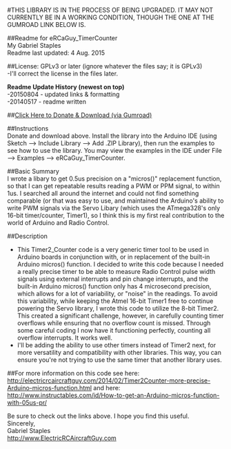 #THIS LIBRARY IS IN THE PROCESS OF BEING UPGRADED. IT MAY NOT CURRENTLY BE IN A WORKING CONDITION, THOUGH THE ONE AT THE GUMROAD LINK BELOW IS.

##Readme for eRCaGuy_TimerCounter   
My Gabriel Staples  
Readme last updated: 4 Aug. 2015  

##License: GPLv3 or later (ignore whatever the files say; it is GPLv3)  
-I'll correct the license in the files later.

**Readme Update History (newest on top)**  
-20150804 - updated links & formatting  
-20140517 - readme written  

##<a href="https://gumroad.com/l/eRCaGuy_Timer2_Counter" target="_blank">Click Here to Donate & Download (via Gumroad)</a>  

##Instructions  
Donate and download above. Install the library into the Arduino IDE (using Sketch --> Include Library --> Add .ZIP Library), then run the examples to see how to use the library. You may view the examples in the IDE under File --> Examples --> eRCaGuy_TimerCounter.  

##Basic Summary  
I wrote a libary to get 0.5us precision on a "micros()" replacement function, so that I can get repeatable results reading a PWM or PPM signal, to within 1us.  I searched all around the internet and could not find something comparable (or that was easy to use, and maintained the Arduino's ability to write PWM signals via the Servo Libary (which uses the ATmega328's only 16-bit timer/counter, Timer1), so I think this is my first real contribution to the world of Arduino and Radio Control.  

##Description  
* This Timer2_Counter code is a very generic timer tool to be used in Arduino boards in conjunction with, or in replacement of the built-in Arduino micros() function.  I decided to write this code because I needed a really precise timer to be able to measure Radio Control pulse width signals using external interrupts and pin change interrupts, and the built-in Arduino micros() function only has 4 microsecond precision, which allows for a lot of variability, or "noise" in the readings.  To avoid this variability, while keeping the Atmel 16-bit Timer1 free to continue powering the Servo library, I wrote this code to utilize the 8-bit Timer2. This created a significant challenge, however, in carefully counting timer overflows while ensuring that no overflow count is missed. Through some careful coding I now have it functioning perfectly, counting all overflow interrupts. It works well.  
* I'll be adding the ability to use other timers instead of Timer2 next, for more versatility and compatibility with other libraries. This way, you can ensure you're not trying to use the same timer that another library uses.   

##For more information on this code see here:  http://electricrcaircraftguy.com/2014/02/Timer2Counter-more-precise-Arduino-micros-function.html and here: http://www.instructables.com/id/How-to-get-an-Arduino-micros-function-with-05us-pr/

Be sure to check out the links above.  I hope you find this useful.  
Sincerely,  
Gabriel Staples  
http://www.ElectricRCAircraftGuy.com   
